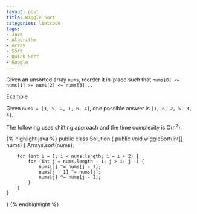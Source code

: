 ```yaml
---
layout: post
title: Wiggle Sort
categories: lintcode
tags:
- Java
- Algorithm
- Array
- Sort
- Quick Sort
- Google
---
```


Given an unsorted array `nums`, reorder it in-place such that `nums[0] <= nums[1] >= nums[2] <= nums[3]...`

Example

Given `nums = [3, 5, 2, 1, 6, 4]`, one possible answer is `[1, 6, 2, 5, 3, 4]`.


The following uses shifting approach and the time complexity is O(n<sup>2</sup>).

{% highlight java %}
public class Solution {
    public void wiggleSort(int[] nums) {
        Arrays.sort(nums);
        
        for (int i = 1; i < nums.length; i = i + 2) {
            for (int j = nums.length - 1; j > i; j--) {
                nums[j] ^= nums[j - 1];
                nums[j - 1] ^= nums[j];
                nums[j] ^= nums[j - 1];
            }
        }
    }
}
{% endhighlight %}